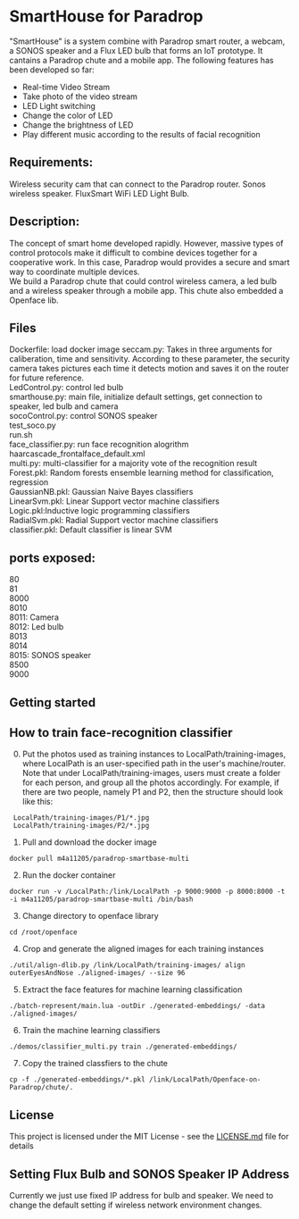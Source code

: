 # SmartHouse for Paradrop
"SmartHouse" is a system combine with Paradrop smart router, a webcam, a SONOS speaker and a Flux LED bulb that forms an IoT prototype. It cantains a Paradrop chute and a mobile app. The following features has been developed so far:
  * Real-time Video Stream
  * Take photo of the video stream
  * LED Light switching
  * Change the color of LED
  * Change the brightness of LED
  * Play different music according to the results of facial recognition

## Requirements:
Wireless security cam that can connect to the Paradrop router. Sonos wireless speaker. FluxSmart WiFi LED Light Bulb.

## Description:
The concept of smart home developed rapidly. However, massive types of control protocols make it difficult to combine devices together for a cooperative work. In this case, Paradrop would provides a secure and smart way to coordinate multiple devices.  
We build a Paradrop chute that could control wireless camera, a led bulb and a wireless speaker through a mobile app. This chute also embedded a Openface lib.  

## Files

Dockerfile: load docker image
seccam.py: Takes in three arguments for caliberation, time and sensitivity. According to these parameter, the security camera takes pictures each time it detects motion and saves it on the router for future reference.  
LedControl.py: control led bulb  
smarthouse.py: main file, initialize default settings, get connection to speaker, led bulb and camera  
socoControl.py: control SONOS speaker  
test_soco.py  
run.sh  
face_classifier.py: run face recognition alogrithm  
haarcascade_frontalface_default.xml  
multi.py: multi-classifier for a majority vote of the recognition result  
Forest.pkl: Random forests ensemble learning method for classification, regression  
GaussianNB.pkl: Gaussian Naive Bayes classifiers  
LinearSvm.pkl: Linear Support vector machine classifiers  
Logic.pkl:Inductive logic programming classifiers  
RadialSvm.pkl: Radial Support vector machine classifiers  
classifier.pkl: Default classifier is linear SVM  

## ports exposed:  

80  
81  
8000  
8010  
8011: Camera  
8012: Led bulb  
8013  
8014  
8015: SONOS speaker  
8500  
9000  
## Getting started


## How to train face-recognition classifier
0. Put the photos used as training instances to LocalPath/training-images, where LocalPath is an user-specified path in the user's machine/router. Note that under LocalPath/training-images, users must create a folder for each person, and group all the photos accordingly. For example, if there are two people, namely P1 and P2, then the structure should look like this:
```
 LocalPath/training-images/P1/*.jpg
 LocalPath/training-images/P2/*.jpg
```

1. Pull and download the docker image
```
docker pull m4a11205/paradrop-smartbase-multi
```

2. Run the docker container
```
docker run -v /LocalPath:/link/LocalPath -p 9000:9000 -p 8000:8000 -t -i m4a11205/paradrop-smartbase-multi /bin/bash
```

3. Change directory to openface library
```
cd /root/openface
```

4. Crop and generate the aligned images for each training instances
```
./util/align-dlib.py /link/LocalPath/training-images/ align outerEyesAndNose ./aligned-images/ --size 96
```

5. Extract the face features for machine learning classification
```
./batch-represent/main.lua -outDir ./generated-embeddings/ -data ./aligned-images/
```

6. Train the machine learning classifiers
```
./demos/classifier_multi.py train ./generated-embeddings/
```

7. Copy the trained classfiers to the chute
```
cp -f ./generated-embeddings/*.pkl /link/LocalPath/Openface-on-Paradrop/chute/.
```

## License
This project is licensed under the MIT License - see the [LICENSE.md](LICENSE.md) file for details

## Setting Flux Bulb and SONOS Speaker IP Address
Currently we just use fixed IP address for bulb and speaker. We need to change the default setting if wireless network environment changes. 
